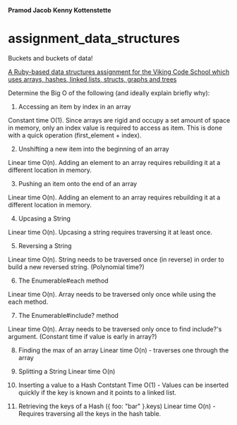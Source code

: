 <b>Pramod Jacob</b>
<b>Kenny Kottenstette</b>

# assignment_data_structures
Buckets and buckets of data!

[A Ruby-based data structures assignment for the Viking Code School which uses arrays, hashes, linked lists, structs, graphs and trees](http://www.vikingcodeschool.com)

Determine the Big O of the following (and ideally explain briefly why):

1. Accessing an item by index in an array

Constant time O(1). Since arrays are rigid and occupy a set amount of space in memory, only an index value is required to access as item. This is done with a quick operation (first_element + index).

2. Unshifting a new item into the beginning of an array

Linear time O(n). Adding an element to an array requires rebuilding it at a different location in memory.  

3. Pushing an item onto the end of an array

Linear time O(n). Adding an element to an array requires rebuilding it at a different location in memory.

4. Upcasing a String

Linear time O(n). Upcasing a string requires traversing it at least once. 

5. Reversing a String

Linear time O(n). String needs to be traversed once (in reverse) in order to build a new reversed string. (Polynomial time?)
 
6. The Enumerable#each method

Linear time O(n). Array needs to be traversed only once while using the each method.

7. The Enumerable#include? method

Linear time O(n). Array needs to be traversed only once to find include?'s argument. (Constant time if value is early in array?)

8. Finding the max of an array
Linear time O(n) - traverses one through the array


9. Splitting a String
Linear time O(n)


10. Inserting a value to a Hash
Contstant Time O(1) - Values can be inserted quickly if the key is known and it points to a linked list.

11. Retrieving the keys of a Hash ({ foo: "bar" }.keys)
Linear time O(n) - Requires traversing all the keys in the hash table.